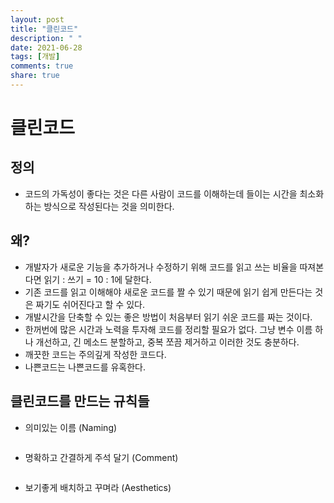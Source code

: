 ```yaml
---
layout: post
title: "클린코드"
description: " "
date: 2021-06-28
tags: [개발]
comments: true
share: true
---
```


클린코드
=====

정의
-----
   - 코드의 가독성이 좋다는 것은 다른 사람이 코드를 이해하는데 들이는 시간을 최소화하는 방식으로 작성된다는 것을 의미한다.

왜?
-----

   - 개발자가 새로운 기능을 추가하거나 수정하기 위해 코드를 읽고 쓰는 비율을 따져본다면 읽기 : 쓰기 = 10 : 1에 달한다. 
   - 기존 코드를 읽고 이해해야 새로운 코드를 짤 수 있기 때문에 읽기 쉽게 만든다는 것은 짜기도 쉬어진다고 할 수 있다. 
   - 개발시간을 단축할 수 있는 좋은 방법이 처음부터 읽기 쉬운 코드를 짜는 것이다.
   - 한꺼번에 많은 시간과 노력을 투자해 코드를 정리할 필요가 없다. 그냥 변수 이름 하나 개선하고, 긴 메소드 분할하고, 중복 쪼끔 제거하고 이러한 것도 충분하다.
   - 깨끗한 코드는 주의깊게 작성한 코드다.
   - 나쁜코드는 나쁜코드를 유혹한다.


클린코드를 만드는 규칙들
-----

   - 의미있는 이름 (Naming)

   ```
   ```
      
   - 명확하고 간결하게 주석 달기 (Comment)

   ```
   ```
  
   - 보기좋게 배치하고 꾸며라 (Aesthetics)

   ```
   ```
